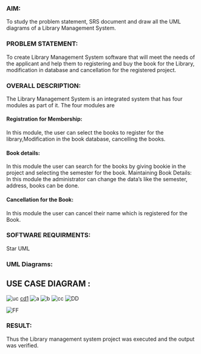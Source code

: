 
### AIM:
To study the problem statement, SRS document and draw all the UML diagrams of a Library Management System.
### PROBLEM STATEMENT:
To create Library Management System software that will meet the needs of the applicant
and help them to registering and buy the book for the Library, modification in database and
cancellation for the registered project.
### OVERALL DESCRIPTION:
The Library Management System is an integrated system that has four modules as part of
it. The four modules are
#### Registration for Membership:
In this module, the user can select the books to register for the library,Modification in the book
database, cancelling the books.
#### Book details:
In this module the user can search for the books by giving bookie in the project and selecting
the semester for the book.
Maintaining Book Details:
In this module the administrator can change the data’s like the semester, address, books can be
done.
#### Cancellation for the Book:
In this module the user can cancel their name which is registered for the Book.
### SOFTWARE REQUIRMENTS:
Star UML
### UML Diagrams:

## USE CASE DIAGRAM :
![uc](https://github.com/AdhithiyanK/Library-Management/assets/121029258/4f4971c8-b39d-4d4a-aca0-ec7eabaf9e92)
[cd1](https://github.com/AdhithiyanK/Library-Management/assets/121029258/3bcefb05-54e7-45b4-a11f-1bfca098a75a)
![a](https://github.com/AdhithiyanK/Library-Management/assets/121029258/ae43afa1-3980-4d12-bc65-7778aec41cb3)
![b](https://github.com/AdhithiyanK/Library-Management/assets/121029258/6e2d3f98-1f2a-4cf0-85db-1136cd4a7974)
![cc](https://github.com/AdhithiyanK/Library-Management/assets/121029258/45b56de8-d4d6-48d0-81ab-e62b3707cac8)
![DD](https://github.com/AdhithiyanK/Library-Management/assets/121029258/870808db-43af-400d-b253-555de49959ee)

![FF](https://github.com/AdhithiyanK/Library-Management/assets/121029258/db196546-5e5c-4d6c-880c-6170620149e0)




### RESULT:
Thus the Library management system project was executed and the output was verified.
